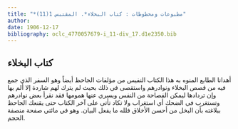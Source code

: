 ```yaml
---
title: "*مطبوعات ومخطوطات : كتاب البخلاء*. المقتبس 1(11)"
author: 
date: 1906-12-17
bibliography: oclc_4770057679-i_11-div_17.d1e2350.bib
---
```




##  كتاب البخلاء 


 أهدانا الطابع المنوه به هذا الكتاب النفيس من مؤلفات  الجاحظ  أيضاً وهو السفر الذي جمع فيه من قصص البخلاء ونوادرهم واستقصى في ذلك بحيث لم يترك لهم شاردة إلا ألم بها وإن تردادها ليمكن الفصاحة من النفس ويسري عنها همومها فقد نقرأ بعض نوادرهم وتستغرب في الضحك أي استغراب ولا تكاد تأتي على آخر الكتاب حتى يقنعك  الجاحظ  ببلاغته بأن البخل من أحسن الأخلاق فلله ما يفعل البيان. وهو في مائتي صفحة منصفة الحجم. 
